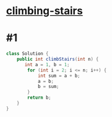 # [climbing-stairs](https://leetcode.com/problems/climbing-stairs/)

# #1

```java
class Solution {
    public int climbStairs(int n) {
       int a = 1, b = 1;
        for (int i = 2; i <= n; i++) {
            int sum = a + b;
            a = b;
            b = sum;
        }
        return b;
    }
}
```

